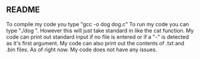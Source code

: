 ## README

To compile my code you type "gcc -o dog dog.c"
To run my code you can type "./dog ". However this will just take standard in like the cat function.
My code can print out standard input if no file is entered or if a "-" is detected as it's first argument.
My code can also print out the contents of .txt and .bin files.
As of right now. My code does not have any issues.
